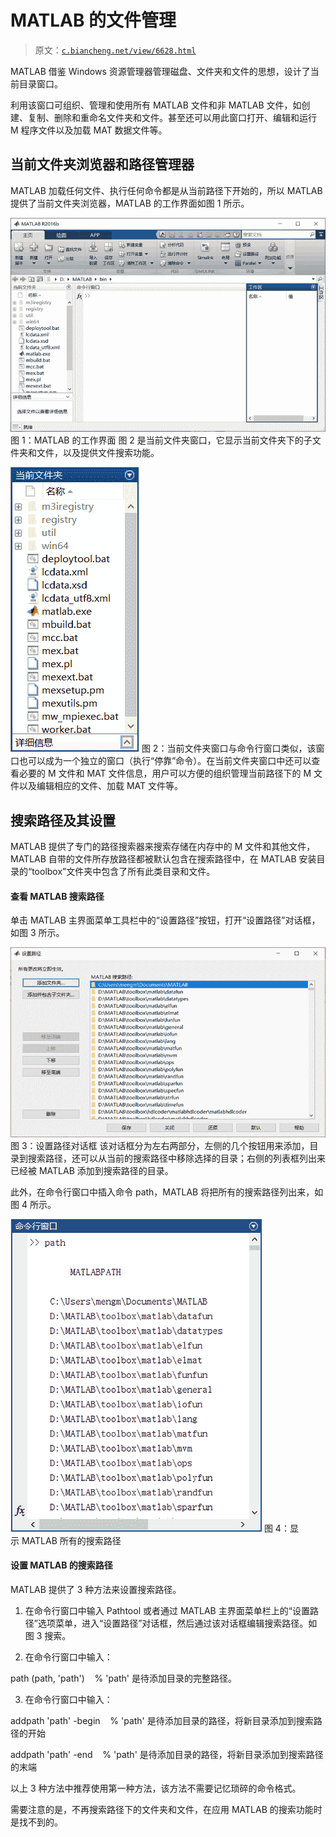 # MATLAB 的文件管理

> 原文：[`c.biancheng.net/view/6628.html`](http://c.biancheng.net/view/6628.html)

MATLAB 借鉴 Windows 资源管理器管理磁盘、文件夹和文件的思想，设计了当前目录窗口。

利用该窗口可组织、管理和使用所有 MATLAB 文件和非 MATLAB 文件，如创建、复制、删除和重命名文件夹和文件。甚至还可以用此窗口打开、编辑和运行 M 程序文件以及加载 MAT 数据文件等。

## 当前文件夹浏览器和路径管理器

MATLAB 加载任何文件、执行任何命令都是从当前路径下开始的，所以 MATLAB 提供了当前文件夹浏览器，MATLAB 的工作界面如图 1 所示。

![](img/1da9308de81ef071d8a981160f5c7310.png)
图 1：MATLAB 的工作界面
图 2 是当前文件夹窗口，它显示当前文件夹下的子文件夹和文件，以及提供文件搜索功能。

![](img/98404733654848112d88a60cbaee3d21.png)
图 2：当前文件夹窗口与命令行窗口类似，该窗口也可以成为一个独立的窗口（执行“停靠”命令）。在当前文件夹窗口中还可以查看必要的 M 文件和 MAT 文件信息，用户可以方便的组织管理当前路径下的 M 文件以及编辑相应的文件、加载 MAT 文件等。

## 搜索路径及其设置

MATLAB 提供了专门的路径搜索器来搜索存储在内存中的 M 文件和其他文件，MATLAB 自带的文件所存放路径都被默认包含在搜索路径中，在 MATLAB 安装目录的“toolbox”文件夹中包含了所有此类目录和文件。

#### 查看 MATLAB 搜索路径

单击 MATLAB 主界面菜单工具栏中的“设置路径”按钮，打开“设置路径”对话框，如图 3 所示。

![](img/78592be7b516ec2e88045b35761cc597.png)
图 3：设置路径对话框
该对话框分为左右两部分，左侧的几个按钮用来添加，目录到搜索路径，还可以从当前的搜索路径中移除选择的目录；右侧的列表框列出来已经被 MATLAB 添加到搜索路径的目录。

此外，在命令行窗口中插入命令 path，MATLAB 将把所有的搜索路径列出来，如图 4 所示。

![](img/9a6be495fa9f0e715a5b8237c9e15fdb.png)
图 4：显示 MATLAB 所有的搜索路径

#### 设置 MATLAB 的搜索路径

MATLAB 提供了 3 种方法来设置搜索路径。

1) 在命令行窗口中输入 Pathtool 或者通过 MATLAB 主界面菜单栏上的“设置路径”选项菜单，进入“设置路径”对话框，然后通过该对话框编辑搜索路径。如图 3 搜索。

2) 在命令行窗口中输入：

path (path, 'path')    % 'path' 是待添加目录的完整路径。

3) 在命令行窗口中输入：

addpath 'path' -begin    % 'path' 是待添加目录的路径，将新目录添加到搜索路径的开始

addpath 'path' -end    % 'path' 是待添加目录的路径，将新目录添加到搜索路径的末端

以上 3 种方法中推荐使用第一种方法，该方法不需要记忆琐碎的命令格式。

需要注意的是，不再搜索路径下的文件夹和文件，在应用 MATLAB 的搜索功能时是找不到的。